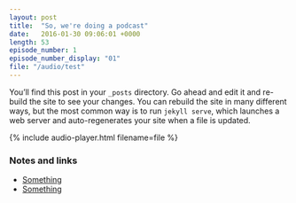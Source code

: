 ```yaml
---
layout: post
title:  "So, we're doing a podcast"
date:   2016-01-30 09:06:01 +0000
length: 53
episode_number: 1
episode_number_display: "01"
file: "/audio/test"
---
```


You’ll find this post in your `_posts` directory. Go ahead and edit it and re-build the site to see your changes. You can rebuild the site in many different ways, but the most common way is to run `jekyll serve`, which launches a web server and auto-regenerates your site when a file is updated.

{% include audio-player.html filename=file %}

### Notes and links
- [Something](http://www.google.com)
- [Something](http://www.google.com)

